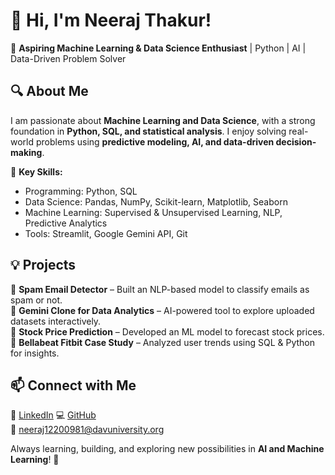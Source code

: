 # 👋 Hi, I'm Neeraj Thakur!  

🚀 **Aspiring Machine Learning & Data Science Enthusiast** | Python | AI | Data-Driven Problem Solver  

## 🔍 About Me  
I am passionate about **Machine Learning and Data Science**, with a strong foundation in **Python, SQL, and statistical analysis**. I enjoy solving real-world problems using **predictive modeling, AI, and data-driven decision-making**.  

🔹 **Key Skills:**  
- Programming: Python, SQL  
- Data Science: Pandas, NumPy, Scikit-learn, Matplotlib, Seaborn  
- Machine Learning: Supervised & Unsupervised Learning, NLP, Predictive Analytics  
- Tools: Streamlit, Google Gemini API, Git  

## 💡 Projects  
🔹 **Spam Email Detector** – Built an NLP-based model to classify emails as spam or not.  
🔹 **Gemini Clone for Data Analytics** – AI-powered tool to explore uploaded datasets interactively.  
🔹 **Stock Price Prediction** – Developed an ML model to forecast stock prices.  
🔹 **Bellabeat Fitbit Case Study** – Analyzed user trends using SQL & Python for insights.  

## 📫 Connect with Me  
🔗 [LinkedIn](https://www.linkedin.com/in/neeraj-thakur-a64488271/)
💻 [GitHub](https://github.com/sou1nonly)  
📧 neeraj12200981@davuniversity.org 

Always learning, building, and exploring new possibilities in **AI and Machine Learning**! 🚀  
